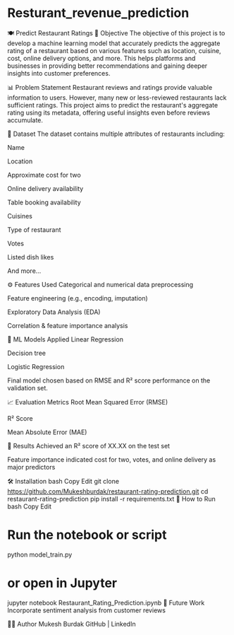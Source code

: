 # Resturant_revenue_prediction

🍽️ Predict Restaurant Ratings
📌 Objective
The objective of this project is to develop a machine learning model that accurately predicts the aggregate rating of a restaurant based on various features such as location, cuisine, cost, online delivery options, and more. This helps platforms and businesses in providing better recommendations and gaining deeper insights into customer preferences.

📊 Problem Statement
Restaurant reviews and ratings provide valuable information to users. However, many new or less-reviewed restaurants lack sufficient ratings. This project aims to predict the restaurant's aggregate rating using its metadata, offering useful insights even before reviews accumulate.

📁 Dataset
The dataset contains multiple attributes of restaurants including:

Name

Location

Approximate cost for two

Online delivery availability

Table booking availability

Cuisines

Type of restaurant

Votes

Listed dish likes

And more...

⚙️ Features Used
Categorical and numerical data preprocessing

Feature engineering (e.g., encoding, imputation)

Exploratory Data Analysis (EDA)

Correlation & feature importance analysis

🧠 ML Models Applied
Linear Regression

Decision tree

Logistic Regression

Final model chosen based on RMSE and R² score performance on the validation set.

📈 Evaluation Metrics
Root Mean Squared Error (RMSE)

R² Score

Mean Absolute Error (MAE)

🏁 Results
Achieved an R² score of XX.XX on the test set

Feature importance indicated cost for two, votes, and online delivery as major predictors

🛠️ Installation
bash
Copy
Edit
git clone https://github.com/Mukeshburdak/restaurant-rating-prediction.git
cd restaurant-rating-prediction
pip install -r requirements.txt
🚀 How to Run
bash
Copy
Edit
# Run the notebook or script
python model_train.py
# or open in Jupyter
jupyter notebook Restaurant_Rating_Prediction.ipynb
📌 Future Work
Incorporate sentiment analysis from customer reviews

👨‍💻 Author
Mukesh Burdak
GitHub | LinkedIn

